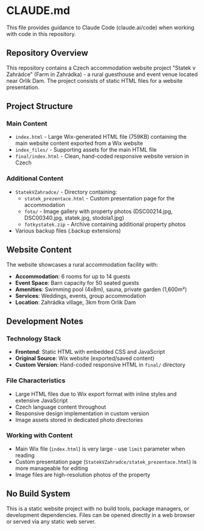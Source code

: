 # CLAUDE.md

This file provides guidance to Claude Code (claude.ai/code) when working with code in this repository.

## Repository Overview

This repository contains a Czech accommodation website project "Statek v Zahrádce" (Farm in Zahrádka) - a rural guesthouse and event venue located near Orlík Dam. The project consists of static HTML files for a website presentation.

## Project Structure

### Main Content
- `index.html` - Large Wix-generated HTML file (759KB) containing the main website content exported from a Wix website
- `index_files/` - Supporting assets for the main HTML file
- `final/index.html` - Clean, hand-coded responsive website version in Czech

### Additional Content
- `StatekVZahradce/` - Directory containing:
  - `statek_prezentace.html` - Custom presentation page for the accommodation
  - `foto/` - Image gallery with property photos (DSC00214.jpg, DSC00340.jpg, statek.jpg, stodola1.jpg)
  - `fotkystatek.zip` - Archive containing additional property photos
- Various backup files (.backup extensions)

## Website Content

The website showcases a rural accommodation facility with:
- **Accommodation**: 6 rooms for up to 14 guests
- **Event Space**: Barn capacity for 50 seated guests
- **Amenities**: Swimming pool (4x8m), sauna, private garden (1,600m²)
- **Services**: Weddings, events, group accommodation
- **Location**: Zahrádka village, 3km from Orlík Dam

## Development Notes

### Technology Stack
- **Frontend**: Static HTML with embedded CSS and JavaScript
- **Original Source**: Wix website (exported/saved content)
- **Custom Version**: Hand-coded responsive HTML in `final/` directory

### File Characteristics
- Large HTML files due to Wix export format with inline styles and extensive JavaScript
- Czech language content throughout
- Responsive design implementation in custom version
- Image assets stored in dedicated photo directories

### Working with Content
- Main Wix file (`index.html`) is very large - use `limit` parameter when reading
- Custom presentation page (`StatekVZahradce/statek_prezentace.html`) is more manageable for editing
- Image files are high-resolution photos of the property

## No Build System

This is a static website project with no build tools, package managers, or development dependencies. Files can be opened directly in a web browser or served via any static web server.